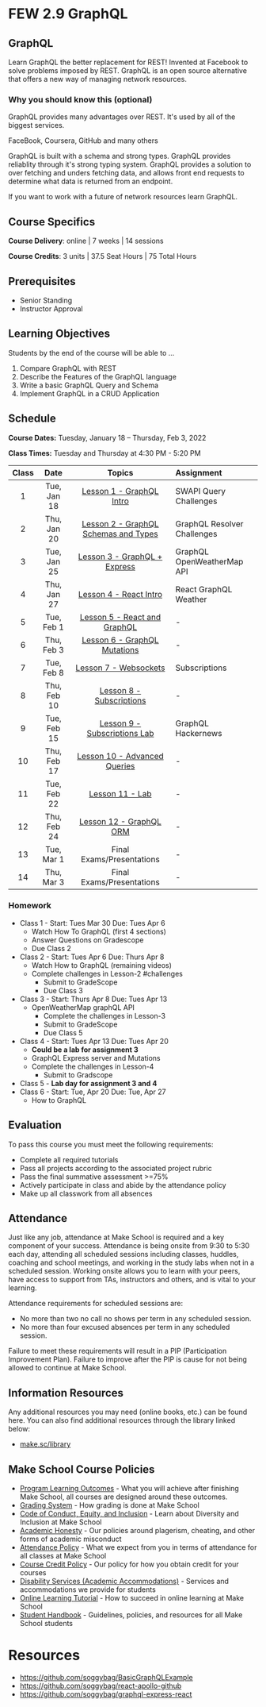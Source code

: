 # FEW 2.9 GraphQL

## GraphQL

Learn GraphQL the better replacement for REST! Invented at Facebook to solve problems imposed by REST. GraphQL is an open source alternative that offers a new way of managing network resources. 

### Why you should know this (optional)

GraphQL provides many advantages over REST. It's used by all of the biggest services. 

FaceBook, Coursera, GitHub and many others 

GraphQL is built with a schema and strong types. GraphQL provides reliablity through it's strong typing system. GraphQL provides a solution to over fetching and unders fetching data, and allows front end requests to determine what data is returned from an endpoint. 

If you want to work with a future of network resources learn GraphQL. 

## Course Specifics

**Course Delivery**: online | 7 weeks | 14 sessions

**Course Credits**: 3 units | 37.5 Seat Hours | 75 Total Hours

## Prerequisites  

- Senior Standing
- Instructor Approval

## Learning Objectives

Students by the end of the course will be able to ...

1. Compare GraphQL with REST
1. Describe the Features of the GraphQL language
1. Write a basic GraphQL Query and Schema
1. Implement GraphQL in a CRUD Application

## Schedule

**Course Dates:** Tuesday, January 18 – Thursday, Feb 3, 2022

**Class Times:** Tuesday and Thursday at 4:30 PM - 5:20 PM

| Class |    Date   |                Topics                  | Assignment |
|:-----:|:---------:|:--------------------------------------:|:-----------|
|  1  | Tue, Jan 18 | [Lesson 1 - GraphQL Intro]             | SWAPI Query Challenges |
|  2  | Thu, Jan 20 | [Lesson 2 - GraphQL Schemas and Types] | GraphQL Resolver Challenges |
|  3  | Tue, Jan 25 | [Lesson 3 - GraphQL + Express]         | GraphQL OpenWeatherMap API |
|  4  | Thu, Jan 27 | [Lesson 4 - React Intro]               | React GraphQL Weather |
|  5  | Tue, Feb 1  | [Lesson 5 - React and GraphQL]         | - |
|  6  | Thu, Feb 3  | [Lesson 6 - GraphQL Mutations]         | - |
|  7  | Tue, Feb 8  | [Lesson 7 - Websockets]                | Subscriptions |
|  8  | Thu, Feb 10 | [Lesson 8 - Subscriptions]             | - |
|  9  | Tue, Feb 15 | [Lesson 9 - Subscriptions Lab]         | GraphQL Hackernews |
|  10 | Thu, Feb 17 | [Lesson 10 - Advanced Queries]         | - |
|  11 | Tue, Feb 22 | [Lesson 11 - Lab]                      | - |
|  12 | Thu, Feb 24 | [Lesson 12 - GraphQL ORM]              | - |
|  13 | Tue, Mar 1  | Final Exams/Presentations              | - |
|  14 | Thu, Mar 3  | Final Exams/Presentations              | - |

[Lesson 1 - GraphQL Intro]: Lessons/Lesson-1.md
[Lesson 2 - GraphQL Schemas and Types]: Lessons/Lesson-2.md
[Lesson 3 - GraphQL + Express]: Lessons/Lesson-3.md
[Lesson 4 - React Intro]: Lessons/Lesson-4.md
[Lesson 5 - React and GraphQL]: Lessons/Lesson-5.md
[Lesson 6 - GraphQL Mutations]: Lessons/Lesson-6.md
[Lesson 7 - Websockets]: Lessons/Lesson-7.md
[Lesson 8 - Subscriptions]: Lessons/Lesson-8.md
[Lesson 9 - Subscriptions Lab]: Lessons/Lesson-9.md
[Lesson 10 - Advanced Queries]: Lessons/Lesson-10.md
[Lesson 11 - Lab]: Lessons/Lesson-11.md
[Lesson 12 - GraphQL ORM]: Lessons/Lesson-12.md

### Homework

- Class 1 - Start: Tues Mar 30 Due: Tues Apr 6
	- Watch How To GraphQL (first 4 sections)
	- Answer Questions on Gradescope
	- Due Class 2
- Class 2 - Start: Tues Apr 6 Due: Thurs Apr 8
	- Watch How to GraphQL (remaining videos)
	- Complete challenges in Lesson-2 #challenges
		- Submit to GradeScope
		- Due Class 3
- Class 3 - Start: Thurs Apr 8 Due: Tues Apr 13
	- OpenWeatherMap graphQL API
		- Complete the challenges in Lesson-3
		- Submit to GradeScope
		- Due Class 5
- Class 4 - Start: Tues Apr 13 Due: Tues Apr 20
	- **Could be a lab for assignment 3**
	- GraphQL Express server and Mutations
	- Complete the challenges in Lesson-4
		- Submit to Gradscope
- Class 5 - **Lab day for assignment 3 and 4**
- Class 6 - Start: Tue, Apr 20 Due: Tue, Apr 27
	- How to GraphQL

## Evaluation
To pass this course you must meet the following requirements:

- Complete all required tutorials 
- Pass all projects according to the associated project rubric
- Pass the final summative assessment >=75%
- Actively participate in class and abide by the attendance policy
- Make up all classwork from all absences

## Attendance
Just like any job, attendance at Make School is required and a key component of your success. Attendance is being onsite from 9:30 to 5:30 each day, attending all scheduled sessions including classes, huddles, coaching and school meetings, and working in the study labs when not in a scheduled session. Working onsite allows you to learn with your peers, have access to support from TAs, instructors and others, and is vital to your learning.

Attendance requirements for scheduled sessions are:
- No more than two no call no shows per term in any scheduled session.
- No more than four excused absences per term in any scheduled session.

Failure to meet these requirements will result in a PIP (Participation Improvement Plan).  Failure to improve after the PIP is cause for not being allowed to continue at Make School. 

##  Information Resources

Any additional resources you may need (online books, etc.) can be found here. You can also find additional resources through the library linked below:

- [make.sc/library](http://make.sc/library)

## Make School Course Policies

- [Program Learning Outcomes](https://make.sc/program-learning-outcomes) - What you will achieve after finishing Make School, all courses are designed around these outcomes.
- [Grading System](https://make.sc/grading-system) - How grading is done at Make School
- [Code of Conduct, Equity, and Inclusion](https://make.sc/code-of-conduct) - Learn about Diversity and Inclusion at Make School
- [Academic Honesty](https://make.sc/academic-honesty-policy) - Our policies around plagerism, cheating, and other forms of academic misconduct
- [Attendance Policy](https://make.sc/attendance-policy) - What we expect from you in terms of attendance for all classes at Make School
- [Course Credit Policy](https://make.sc/course-credit-policy) - Our policy for how you obtain credit for your courses
- [Disability Services (Academic Accommodations)](https://make.sc/disability-services) - Services and accommodations we provide for students
- [Online Learning Tutorial](https://make.sc/online-learning-tutorial) - How to succeed in online learning at Make School
- [Student Handbook](https://make.sc/student-handbook) - Guidelines, policies, and resources for all Make School students

# Resources 

- https://github.com/soggybag/BasicGraphQLExample
- https://github.com/soggybag/react-apollo-github
- https://github.com/soggybag/graphql-express-react